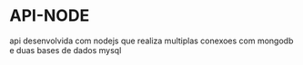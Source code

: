 # API-NODE

api desenvolvida com nodejs que realiza multiplas conexoes com mongodb e duas bases de dados mysql
